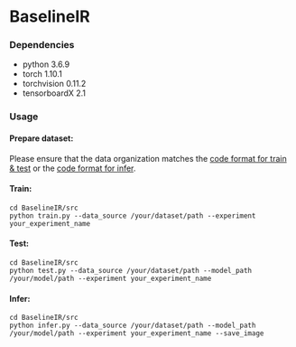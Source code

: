 # BaselineIR
### Dependencies
- python 3.6.9
- torch 1.10.1
- torchvision 0.11.2
- tensorboardX 2.1
### Usage
#### Prepare dataset:
Please ensure that the data organization matches the [code format for train & test](https://github.com/suiyizhao/BaselineIR/blob/master/src/datasets.py#:~:text=self.img_paths%20%3D%20sorted(glob.glob,%27/%27%20%20%2B%20mode%20%2B%20%27/sharp%27%20%2B%20%27/*/*.*%27)) or the [code format for infer](https://github.com/suiyizhao/BaselineIR/blob/master/src/datasets.py#:~:text=self.img_paths%20%3D%20sorted(glob.glob(data_source%20%2B%20%27/%27%20%2B%20%27test%27%20%2B%20%27/blurry%27%20%2B%20%27/*/*.*%27))).
#### Train:
```
cd BaselineIR/src
python train.py --data_source /your/dataset/path --experiment your_experiment_name
```
#### Test:
```
cd BaselineIR/src
python test.py --data_source /your/dataset/path --model_path /your/model/path --experiment your_experiment_name
```
#### Infer:
```
cd BaselineIR/src
python infer.py --data_source /your/dataset/path --model_path /your/model/path --experiment your_experiment_name --save_image
```
